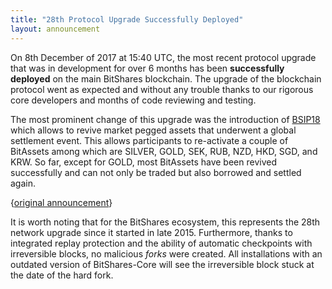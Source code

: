 ```yaml
---
title: "28th Protocol Upgrade Successfully Deployed"
layout: announcement
---
```


On 8th December of 2017 at 15:40 UTC, the most recent protocol upgrade that was in development for over 6 months has been **successfully deployed** on the main BitShares blockchain.
The upgrade of the blockchain protocol went as expected and without any trouble thanks to our rigorous core developers and months of code reviewing and testing.

The most prominent change of this upgrade was the introduction of [BSIP18](https://github.com/bitshares/bsips/blob/master/bsip-0018.md) which allows to revive market pegged assets that underwent a global settlement event. This allows participants to re-activate a couple of BitAssets among which are SILVER, GOLD, SEK, RUB, NZD, HKD, SGD, and KRW. So far, except for GOLD, most BitAssets have been revived successfully and can not only be traded but also borrowed and settled again.

{[original announcement](/announcements/2017-10-30-bitshares-backend-update)}

It is worth noting that for the BitShares ecosystem, this represents the 28th network upgrade since it started in late 2015. Furthermore, thanks to integrated replay protection and the ability of automatic checkpoints with irreversible blocks, no malicious *forks* were created. All installations with an outdated version of BitShares-Core will see the irreversible block stuck at the date of the hard fork.
